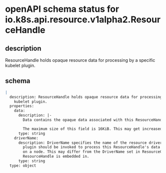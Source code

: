 # openAPI schema status for io.k8s.api.resource.v1alpha2.ResourceHandle

## description

ResourceHandle holds opaque resource data for processing by a specific kubelet plugin.

## schema

```yaml
|
  description: ResourceHandle holds opaque resource data for processing by a specific
    kubelet plugin.
  properties:
    data:
      description: |-
        Data contains the opaque data associated with this ResourceHandle. It is set by the controller component of the resource driver whose name matches the DriverName set in the ResourceClaimStatus this ResourceHandle is embedded in. It is set at allocation time and is intended for processing by the kubelet plugin whose name matches the DriverName set in this ResourceHandle.

        The maximum size of this field is 16KiB. This may get increased in the future, but not reduced.
      type: string
    driverName:
      description: DriverName specifies the name of the resource driver whose kubelet
        plugin should be invoked to process this ResourceHandle's data once it lands
        on a node. This may differ from the DriverName set in ResourceClaimStatus this
        ResourceHandle is embedded in.
      type: string
  type: object

```
